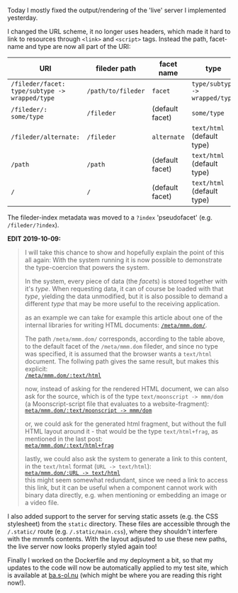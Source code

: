 Today I mostly fixed the output/rendering of the 'live' server I implemented yesterday.

I changed the URL scheme, it no longer uses headers, which made it hard to link to resources through `<link>` and `<script>` tags.
Instead the path, facet-name and type are now all part of the URI:

| URI                                            | fileder path       | facet name      | type                           |
| ---------------------------------------------- | ------------------ | --------------- | ------------------------------ |
| `/fileder/facet: type/subtype -> wrapped/type` | `/path/to/fileder` | `facet`         | `type/subtype -> wrapped/type` |
| `/fileder/: some/type`                         | `/fileder`         | (default facet) | `some/type`                    |
| `/fileder/alternate:`                          | `/fileder`         | `alternate`     | `text/html` (default type)     |
| `/path`                                        | `/path`            | (default facet) | `text/html` (default type)     |
| `/`                                            | `/`                | (default facet) | `text/html` (default type)     |

The fileder-index metadata was moved to a `?index` 'pseudofacet' (e.g. `/fileder/?index`).

**EDIT 2019-10-09:**
> I will take this chance to show and hopefully explain the point of this all again:
> With the system running it is now possible to demonstrate the type-coercion that powers the system.
>
> In the system, every piece of data (the *facet*s) is stored together with it's *type*.
> When requesting data, it can of course be loaded with that *type*, yielding the data unmodified,
> but it is also possible to demand a different *type* that may be more useful to the receiving application.
>
> as an example we can take for example this article about one of the internal libraries for writing HTML documents:
> [`/meta/mmm.dom/`](/meta/mmm.dom/).
>
> The path `/meta/mmm.dom/` corresponds, according to the table above, to the default facet of the `/meta/mmm.dom` fileder,
> and since no type was specified, it is assumed that the browser wants a `text/html` document.
> The follwing path gives the same result, but makes this explicit:  
> [`/meta/mmm.dom/:text/html`](/meta/mmm.dom/:text/html)
>
> now, instead of asking for the rendered HTML document, we can also ask for the source, which is of the type
> `text/moonscript -> mmm/dom` (a Moonscript-script file that evaluates to a website-fragment):  
> [`meta/mmm.dom/:text/moonscript -> mmm/dom`](/meta/mmm.dom/:text/moonscript%20-%3E%20mmm/dom)
>
> or, we could ask for the generated html fragment, but without the full HTML layout around it -
> that would be the type `text/html+frag`, as mentioned in the last post:  
> [`meta/mmm.dom/:text/html+frag`](/meta/mmm.dom/:text/html+frag)
>
> lastly, we could also ask the system to generate a link to this content, in the `text/html` format (`URL -> text/html`):  
> [`meta/mmm.dom/:URL -> text/html`](/meta/mmm.dom/:URL%20-%3E%20text/html)  
> this might seem somewhat redundant, since we need a link to access this link,
> but it can be useful when a component cannot work with binary data directly, e.g. when mentioning or embedding an image
> or a video file.

I also added support to the server for serving static assets (e.g. the CSS stylesheet) from the `static` directory.
These files are accessible through the `/.static/` route (e.g. `/.static/main.css`), where they shouldn't interfere
with the mmmfs contents.
With the layout adjsuted to use these new paths, the live server now looks properly styled again too!

Finally I worked on the Dockerfile and my deployment a bit,
so that my updates to the code will now be automatically applied to my test site,
which is available at [ba.s-ol.nu](//ba.s-ol.nu) (which might be where you are reading this right now!).
